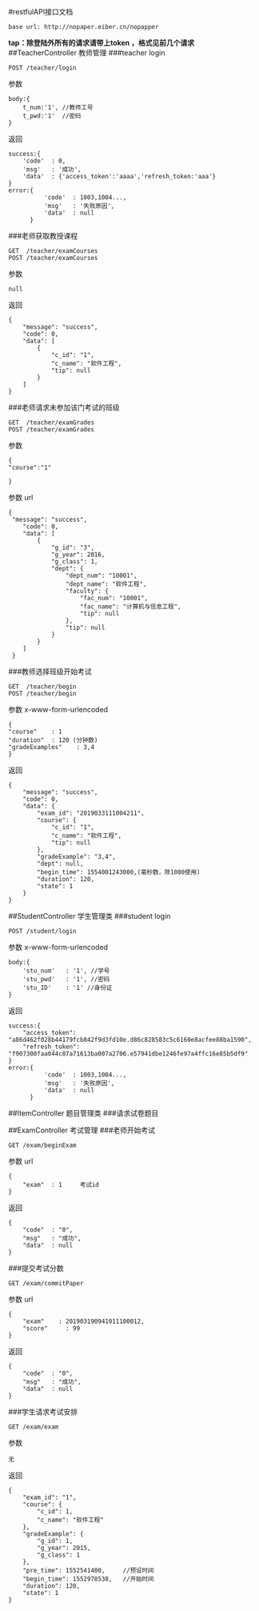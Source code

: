 #restfulAPI接口文档
```$xslt
base url: http://nopaper.eiber.cn/nopapper
```
**tap：除登陆外所有的请求请带上token ，格式见前几个请求**
##TeacherController 教师管理
###teacher login
```
POST /teacher/login
```
参数
```$xslt
body:{
    t_num:'1', //教师工号
    t_pwd:'1'  //密码
}
```
返回
```
success:{
    'code'  : 0,
    'msg'   : '成功',
    'data'  : {'access_token':'aaaa','refresh_token:'aaa'}
}
error:{
          'code'  : 1003,1004...,
          'msg'   : '失败原因',
          'data'  : null
      }
```

###老师获取教授课程
```
GET  /teacher/examCourses
POST /teacher/examCourses
```
参数
```
null
```
返回
```
{
    "message": "success",
    "code": 0,
    "data": [
        {
            "c_id": "1",
            "c_name": "软件工程",
            "tip": null
        }
    ]
}
```
###老师请求未参加该门考试的班级
```
GET  /teacher/examGrades
POST /teacher/examGrades
```
参数
```text
{
"course":"1"

}
```
参数 url
```text
{
 "message": "success",
    "code": 0,
    "data": [
        {
            "g_id": "3",
            "g_year": 2016,
            "g_class": 1,
            "dept": {
                "dept_num": "10001",
                "dept_name": "软件工程",
                "faculty": {
                    "fac_num": "10001",
                    "fac_name": "计算机与信息工程",
                    "tip": null
                },
                "tip": null
            }
        }
    ]
 }
```
###教师选择班级开始考试
```text
GET  /teacher/begin
POST /teacher/begin
```
参数 x-www-form-urlencoded
```text
{
"course"    : 1
"duration"  : 120 (分钟数)
"gradeExamples"    : 3,4
}
```
返回
```text
{
    "message": "success",
    "code": 0,
    "data": {
        "exam_id": "2019033111004211",
        "course": {
            "c_id": "1",
            "c_name": "软件工程",
            "tip": null
        },
        "gradeExample": "3,4",
        "dept": null,
        "begin_time": 1554001243000,(毫秒数，除1000使用)
        "duration": 120,
        "state": 1
    }
}
```

##StudentController 学生管理类
###student login
```$xslt
POST /student/login
```
参数 x-www-form-urlencoded
```$xslt
body:{
    'stu_num'   : '1', //学号
    'stu_pwd'   : '1', //密码
    'stu_ID'    : '1' //身份证
}
```
返回
```$xslt
success:{
    "access_token": "a86d462f028b44179fcb842f9d3fd10e.d86c828583c5c6160e8acfee88ba1590",
    "refresh_token": "f907308faa044c87a71613ba007a2706.e57941dbe1246fe97a4ffc16e85b5df9"
}
error:{
          'code'  : 1003,1004...,
          'msg'   : '失败原因',
          'data'  : null
      }
```

##ItemController 题目管理类
###请求试卷题目


##ExamController 考试管理
###老师开始考试
```$xslt
GET /exam/beginExam
```
参数 url
```$xslt
{
    "exam"  : 1     考试id
}
```
返回
```$xslt
{
    "code"  : "0",
    "msg"   : "成功",
    "data"  : null
}
```

###提交考试分数
```$xslt
GET /exam/commitPaper
```
参数 url
```$xslt
{
    "exam"    : 201903190941011100012,
    "score"     : 99
}
```
返回
```$xslt
{
    "code"  : "0",
    "msg"   : "成功",
    "data"  : null
}
```

###学生请求考试安排
```$xslt
GET /exam/exam
```
参数
```$xslt
无
```
返回
```$xslt
{
    "exam_id": "1",
    "course": {
        "c_id": 1,
        "c_name": "软件工程"
    },
    "gradeExample": {
        "g_id": 1,
        "g_year": 2015,
        "g_class": 1
    },
    "pre_time": 1552541400,     //预设时间
    "begin_time": 1552978538,   //开始时间
    "duration": 120,
    "state": 1
}
```